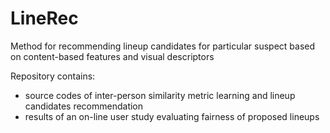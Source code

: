# LineRec
Method for recommending lineup candidates for particular suspect based on content-based features and visual descriptors

Repository contains:
- source codes of inter-person similarity metric learning and lineup candidates recommendation
- results of an on-line user study evaluating fairness of proposed lineups
